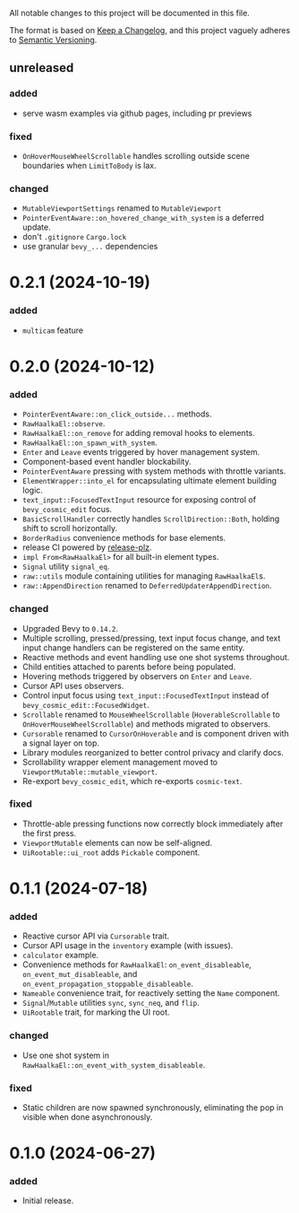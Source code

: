 All notable changes to this project will be documented in this file.

The format is based on [Keep a Changelog](https://keepachangelog.com/en/1.1.0/), and this project vaguely adheres to [Semantic Versioning](https://semver.org/spec/v2.0.0.html).

## unreleased

### added

- serve wasm examples via github pages, including pr previews

### fixed

- `OnHoverMouseWheelScrollable` handles scrolling outside scene boundaries when `LimitToBody` is lax.

### changed

- `MutableViewportSettings` renamed to `MutableViewport`
- `PointerEventAware::on_hovered_change_with_system` is a deferred update.
- don't `.gitignore` `Cargo.lock`
- use granular `bevy_...` dependencies

# 0.2.1 (2024-10-19)

### added

- `multicam` feature

# 0.2.0 (2024-10-12)

### added

- `PointerEventAware::on_click_outside...` methods.
- `RawHaalkaEl::observe`.
- `RawHaalkaEl::on_remove` for adding removal hooks to elements.
- `RawHaalkaEl::on_spawn_with_system`.
- `Enter` and `Leave` events triggered by hover management system.
- Component-based event handler blockability.
- `PointerEventAware` pressing with system methods with throttle variants.
- `ElementWrapper::into_el` for encapsulating ultimate element building logic.
- `text_input::FocusedTextInput` resource for exposing control of `bevy_cosmic_edit` focus.
- `BasicScrollHandler` correctly handles `ScrollDirection::Both`, holding shift to scroll horizontally.
- `BorderRadius` convenience methods for base elements.
- release CI powered by [release-plz](https://github.com/MarcoIeni/release-plz).
- `impl From<RawHaalkaEl>` for all built-in element types.
- `Signal` utility `signal_eq`.
- `raw::utils` module containing utilities for managing `RawHaalkaEl`s.
- `raw::AppendDirection` renamed to `DeferredUpdaterAppendDirection`.

### changed

- Upgraded Bevy to `0.14.2`.
- Multiple scrolling, pressed/pressing, text input focus change, and text input change handlers can be registered on the same entity.
- Reactive methods and event handling use one shot systems throughout.
- Child entities attached to parents before being populated.
- Hovering methods triggered by observers on `Enter` and `Leave`.
- Cursor API uses observers.
- Control input focus using `text_input::FocusedTextInput` instead of `bevy_cosmic_edit::FocusedWidget`.
- `Scrollable` renamed to `MouseWheelScrollable` (`HoverableScrollable` to `OnHoverMouseWheelScrollable`) and methods migrated to observers.
- `Cursorable` renamed to `CursorOnHoverable` and is component driven with a signal layer on top.
- Library modules reorganized to better control privacy and clarify docs.
- Scrollability wrapper element management moved to `ViewportMutable::mutable_viewport`.
- Re-export `bevy_cosmic_edit`, which re-exports `cosmic-text`.

### fixed

- Throttle-able pressing functions now correctly block immediately after the first press.
- `ViewportMutable` elements can now be self-aligned.
- `UiRootable::ui_root` adds `Pickable` component.

# 0.1.1 (2024-07-18)

### added

- Reactive cursor API via `Cursorable` trait.
- Cursor API usage in the `inventory` example (with issues).
- `calculator` example.
- Convenience methods for `RawHaalkaEl`: `on_event_disableable`, `on_event_mut_disableable`, and `on_event_propagation_stoppable_disableable`.
- `Nameable` convenience trait, for reactively setting the `Name` component.
- `Signal`/`Mutable` utilities `sync`, `sync_neq`, and `flip`.
- `UiRootable` trait, for marking the UI root.

### changed
- Use one shot system in `RawHaalkaEl::on_event_with_system_disableable`.

### fixed
- Static children are now spawned synchronously, eliminating the pop in visible when done asynchronously.

# 0.1.0 (2024-06-27)

### added

- Initial release.
